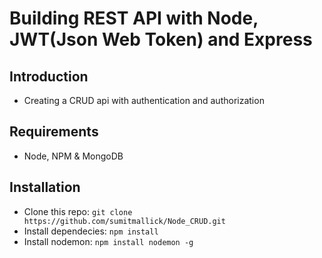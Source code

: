 # Building REST API with Node, JWT(Json Web Token) and Express

## Introduction
* Creating a CRUD api with authentication and authorization

## Requirements
* Node, NPM & MongoDB

## Installation
* Clone this repo: ``` git clone https://github.com/sumitmallick/Node_CRUD.git ```
* Install dependecies: ``` npm install ```
* Install nodemon: ``` npm install nodemon -g ```

 

